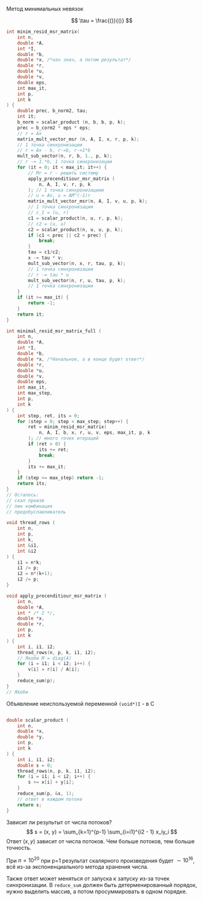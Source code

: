 Метод минимальных невязок

$$
\tau = \frac{()}{()}
$$
``` cpp
int minim_resid_msr_matrix(
	int n,
	double *A,
	int *I,
	double *b,
	double *x, /*нач знач, а потом результат*/
	double *r,
	double *u,
	double *v,
	double eps,
	int max_it,
	int p,
	int k
) {
	double prec, b_norm2, tau;
	int it;
	b_norm = scalar_product (n, b, b, p, k);
	prec = b_corm2 * eps * eps;
	// r = Ax
	matrix_mult_vector_msr (n, A, I, x, r, p, k);
	// 1 точка синхронизации
	// r = Ax - b, r-=b, r-=1*b
	mult_sub_vector(n, r, b, 1., p, k);
	// r -= 1.*b, 1 точка синхронизации
	for (it = 0; it < max_it; it++) {
		// Mr = r - решить систему
		apply_precenditiour_msr_matrix (
			n, A, I, v, r, p, k
		); // 1 точка синхронизациии
		// u = Av, u = AM^(-1)r
		matrix_mult_vector_msr(n, A, I, v, u, p, k);
		// 1 точка синхронизации
		// c_1 = (u, r)
		c1 = scalar_product(n, u, r, p, k);
		// c2 = (u, u)
		c2 = scalar_product(n, u, u, p, k);
		if (c1 < prec || c2 < prec) {
			break;
		}
		tau = c1/c2;
		x -= tau * v;
		mult_sub_vector(n, x, r, tau, p, k);
		// 1 точка синхронизации
		// r -= tau * u
		mult_sub_vector(n, r, u, tau, p, k);
		// 1 точка синхронизации
	}
	if (it >= max_it) {
		return -1;
	}
	return it;
}
```

``` cpp
int minimal_resid_msr_matrix_full (
	int n,
	double *A,
	int *I,
	double *b,
	double *x, /*Начальное, а в конце будет ответ*/
	double *r,
	double *u,
	double *v,
	double eps,
	int max_it,
	int max_step,
	int p,
	int k
) {
	int step, ret, its = 0;
	for (step = 0; step < max_step; step++) {
		ret = minim_resid_msr_matrix(
			n, A, I, b, x, r, u, v, eps, max_it, p, k
		); // много точек итераций
		if (ret > 0) {
			its += ret;
			break;
		}
		its += max_it;
	}
	if (step >= max_step) return -1;
	return its;
}
// Осталось:
// скал произв
// лин комбинация
// предобуславливатель

void thread_rows (
	int n,
	int p,
	int k,
	int &i1,
	int &i2
) {
	i1 = n*k;
	i1 /= p;
	i2 = n*(k+1);
	i2 /= p;
}

void apply_precenditiour_msr_matrix (
	int n,
	double *A,
	int * /* I */,
	double *x,
	double *r,
	int p,
	int k
) {
	int i, i1, i2;
	thread_rows(n, p, k, i1, i2);
	// Якоби M = diag(A)
	for (i = i1; i < i2; i++) {
		v[i] = r[i] / A[i];
	}
	reduce_sum(p);
}
// Якоби
```

Объявление неиспользуемой переменной
`(void*)I` - в С

``` cpp

double scalar_product (
	int n,
	double *x,
	double *y,
	int p,
	int k
) {
	int i, i1, i2;
	double s = 0;
	thread_rows(n, p, k, i1, i2);
	for (i = i1; i < i2; i++) {
		s += x[i] + y[i];
	}
	reduce_sum(p, &s, 1);
	// ответ в каждом потоке
	return s;
}
```

Зависит ли результыт от числа потоков?
$$
s = (x, y) = \sum_{k=1}^{p-1} \sum_{i=i1}^{i2 - 1} x_iy_i
$$
Ответ $(x, y)$ зависит от числа потоков. Чем больше потоков, тем больше точность.

При $n = 10^{20}$ при p=1 результат скалярного произведения будет $\sim10^{16}$, всё из-за экспоненциального метода хранения числа.

Также ответ может меняться от запуска к запуску из-за точек синхронизации. В `reduce_sum` должен быть детерменированный порядок, нужно выделить массив, а потом просуммировать в одном порядке.